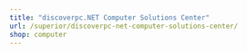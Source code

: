 ```yaml
---
title: "discoverpc.NET Computer Solutions Center"
url: /superior/discoverpc-net-computer-solutions-center/
shop: computer
---
```

